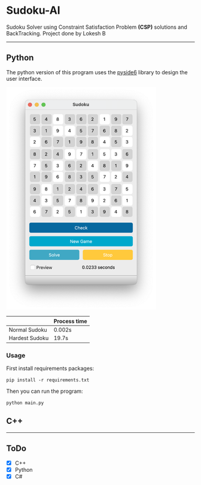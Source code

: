 # Sudoku-AI

Sudoku Solver using Constraint Satisfaction Problem **(CSP)** solutions and BackTracking.
Project done by Lokesh B

---

## Python
The python version of this program uses the [pyside6](https://wiki.qt.io/Qt_for_Python) library to design the user interface.

<img src="assets/ScreenShot.png" alt="ScreenShot" width="400"/>

|   | Process time |
| - | ------------ |
| Normal Sudoku | 0.002s |
| Hardest Sudoku | 19.7s |

### Usage
First install requirements packages:
```
pip install -r requirements.txt
```

Then you can run the program:
```
python main.py
```

## C++


---

## ToDo
- [x] C++
- [x] Python
- [x] C#